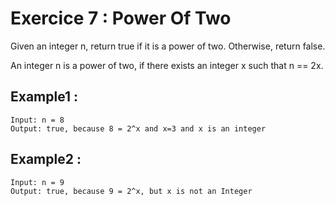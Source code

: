 # Exercice 7 : Power Of Two 

Given an integer n, return true if it is a power of two. Otherwise, return false.

An integer n is a power of two, if there exists an integer x such that n == 2x.

## Example1 : 

    Input: n = 8
    Output: true, because 8 = 2^x and x=3 and x is an integer   

## Example2 : 

    Input: n = 9
    Output: true, because 9 = 2^x, but x is not an Integer    
